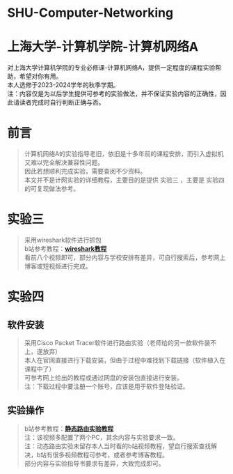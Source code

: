 # SHU-Computer-Networking
# 上海大学-计算机学院-计算机网络A
对上海大学计算机学院的专业必修课-计算机网络A，提供一定程度的课程实验帮助，希望对你有用。
<br>本人选修于2023-2024学年的秋季学期。
<br>注：内容仅是为以后学生提供可参考的实验做法，并不保证实验内容的正确性，因此请读者完成时自行判断正确与否。

# 前言
>计算机网络A的实验指导老旧，依旧是十多年前的课程安排，而引入虚拟机又难以完全解决兼容性问题。
><br>因此若想顺利完成实验，需要查阅不少资料。
><br>本文并不是计网实验的详细教程，主要目的是提供 实验三 ，主要是 实验四 的可复现做法参考。

# 实验三
>采用wireshark软件进行抓包
><br>b站参考教程：**[wireshark教程](https://www.bilibili.com/video/BV1YM411Y7oU/?spm_id_from=333.337.search-card.all.click)**
><br>看前八个视频即可，部分内容与学校安排有差异，可自行搜索后，参考网上博客或短视频进行完成。

# 实验四
## 软件安装
>采用Cisco Packet Tracer软件进行路由实验（老师给的另一款软件装不上，遂放弃）
><br>本人在官网直接进行下载安装，但由于过程中难找到下载链接（软件植入在课程中了）
><br>可参考网上给出的教程或通过网盘的安装包直接进行安装。
><br>注：下载过程中要注册一个账号，应该是用于软件登陆验证。


## 实验操作
>b站参考教程：**[静态路由实验教程](https://www.bilibili.com/video/BV1Ne4y197mK/)**
><br>注：该视频多配置了两个PC，其余内容与实验要求一致。
><br>注：动态路由实验未留存本人当时看的b站视频教程，望自行搜索查找解决，b站有很多视频教程可参考，或者参考博客教程。
><br>部分内容与实验指导书要求有差异，大致完成即可。
